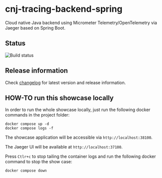 # cnj-tracing-backend-spring

Cloud native Java backend using Micrometer Telemetry/OpenTelemetry via Jaeger based on Spring Boot.

## Status

![Build status](https://codebuild.eu-west-1.amazonaws.com/badges?uuid=eyJlbmNyeXB0ZWREYXRhIjoiLzNFNml2UG5qTi9DR1Y4dkFIUnNPMnhRbjA1UVpJbmpiZDNPYlc1TFEvYjltSDdyUnBEMUJKV3l5bFI2Q0VxM2JmREgzK3Jjd0Z1WEdXSHFJOUNOZ2U4PSIsIml2UGFyYW1ldGVyU3BlYyI6IkZrN0g5SXVydk4xTDB1M3UiLCJtYXRlcmlhbFNldFNlcmlhbCI6MX0%3D&branch=main)

## Release information

Check [changelog](changelog.md) for latest version and release information.

## HOW-TO run this showcase locally

In order to run the whole showcase locally, just run the following docker commands in the project folder:

```shell 
docker compose up -d
docker compose logs -f 
```
The showcase application will be accessible via `http://localhost:38100`.

The Jaeger UI will be available at `http://localhost:37100`.

Press `Ctlr+c` to stop tailing the container logs and run the following docker command to stop the show case:

```shell 
docker compose down
```

